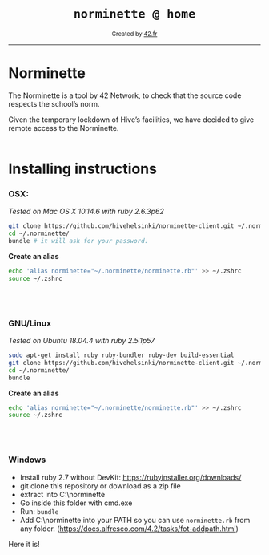 <h1 align="center"><code>norminette @ home</code></h1>

<div align="center">
  <sub>Created by <a href="42.fr">42.fr</a></sub>
</div>


---

# Norminette

The Norminette is a tool by 42 Network, to check that the source code respects the school’s norm.

Given the temporary lockdown of Hive’s facilities, we have decided to give remote access to the Norminette.
<br /><br >
# Installing instructions

### OSX:

*Tested on Mac OS X 10.14.6 with ruby 2.6.3p62*

```bash
git clone https://github.com/hivehelsinki/norminette-client.git ~/.norminette/
cd ~/.norminette/
bundle # it will ask for your password.
```

**Create an alias**

```bash
echo 'alias norminette="~/.norminette/norminette.rb"' >> ~/.zshrc
source ~/.zshrc
```
<br /><br />
### GNU/Linux

*Tested on Ubuntu 18.04.4 with ruby 2.5.1p57*

```bash
sudo apt-get install ruby ruby-bundler ruby-dev build-essential
git clone https://github.com/hivehelsinki/norminette-client.git ~/.norminette/
cd ~/.norminette/
bundle
```

**Create an alias**

```bash
echo 'alias norminette="~/.norminette/norminette.rb"' >> ~/.zshrc
source ~/.zshrc
```
<br /><br />
### Windows

- Install ruby 2.7 without DevKit: https://rubyinstaller.org/downloads/
- git clone this repository or download as a zip file
- extract into C:\norminette
- Go inside this folder with cmd.exe
- Run: `bundle`
- Add C:\norminette into your PATH so you can use `norminette.rb` from any folder. (https://docs.alfresco.com/4.2/tasks/fot-addpath.html)

Here it is!
